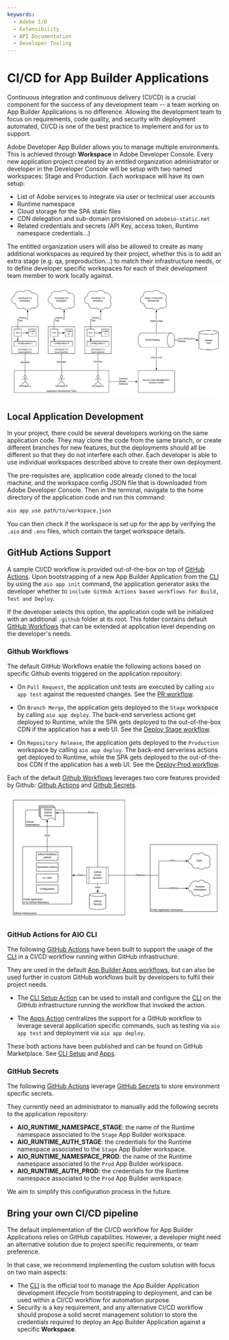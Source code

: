 ```yaml
---
keywords:
  - Adobe I/O
  - Extensibility
  - API Documentation
  - Developer Tooling
---
```


# CI/CD for App Builder Applications
Continuous integration and continuous delivery (CI/CD) is a crucial component for the success of any development team -- a team working on App Builder Applications is no difference. Allowing the development team to focus on requirements, code quality, and security with deployment automated, CI/CD is one of the best practice to implement and for us to support. 

Adobe Developer App Builder allows you to manage multiple environments. This is achieved through **Workspace** in Adobe Developer Console. Every new application project created by an entitled organization administrator or developer in the Developer Console will be setup with two named workspaces: Stage and Production. Each workspace will have its own setup:

- List of Adobe services to integrate via user or technical user accounts
- Runtime namespace
- Cloud storage for the SPA static files 
- CDN delegation and sub-domain provisioned on `adobeio-static.net`
- Related credentials and secrets (API Key, access token, Runtime namespace credentials...)

The entitled organization users will also be allowed to create as many additional workspaces as required by their project, whether this is to add an extra stage (e.g. qa, preproduction...) to match their infrastructure needs, or to define developer specific workspaces for each of their development team member to work locally against.

![High-Level CI/CD architecture](../../images/high-level-ci-cd-architecture.png)

## Local Application Development

In your project, there could be several developers working on the same application code. They may clone the code from the same branch, or create different branches for new features, but the deployments should all be different so that they do not interfere each other. Each developer is able to use individual workspaces described above to create their own deployment. 

The pre-requisites are, application code already cloned to the local machine, and the workspace config JSON file that is downloaded from Adobe Developer Console. Then in the terminal, navigate to the home directory of the application code and run this command:

```bash
aio app use path/to/workspace.json
```

You can then check if the workspace is set up for the app by verifying the `.aio` and `.env` files, which contain the target workspace details.

## GitHub Actions Support
A sample CI/CD workflow is provided out-of-the-box on top of [GitHub Actions](https://github.com/features/actions).
Upon bootstrapping of a new App Builder Application from the [CLI](https://github.com/adobe/aio-cli) by using the `aio app init` command, the application generator asks the developer whether to `include GitHub Actions based workflows for Build, Test and Deploy`.

If the developer selects this option, the application code will be initialized with an additional `.github` folder at its root. This folder contains default [GitHub Workflows](https://github.com/adobe/generator-aio-app/tree/master/generators/add-ci/.github/workflows) that can be extended at application level depending on the developer's needs.

### Github Workflows

The default GitHub Workflows enable the following actions based on specific Github events triggered on the application repository:

- On `Pull Request`, the application unit tests are executed by calling `aio app test` against the requested changes. See the [PR workflow](https://github.com/adobe/generator-aio-app/blob/master/generators/add-ci/.github/workflows/pr_test.yml).

- On `Branch Merge`, the application gets deployed to the `Stage` workspace by calling `aio app deploy`. The back-end serverless actions get deployed to Runtime, while the SPA gets deployed to the out-of-the-box CDN if the application has a web UI. See the [Deploy Stage workflow](https://github.com/adobe/generator-aio-app/blob/master/generators/add-ci/.github/workflows/deploy_stage.yml).

- On `Repository Release`, the application gets deployed to the `Production` workspace by calling `aio app deploy`. The back-end serverless actions get deployed to Runtime, while the SPA gets deployed to the out-of-the-box CDN if the application has a web UI. See the [Deploy Prod workflow](https://github.com/adobe/generator-aio-app/blob/master/generators/add-ci/.github/workflows/deploy_prod.yml).

Each of the default [Github Workflows](https://help.github.com/en/actions/configuring-and-managing-workflows/configuring-a-workflow) leverages two core features provided by Github: [Github Actions](https://github.com/features/actions) and [Github Secrets](https://help.github.com/en/actions/configuring-and-managing-workflows/creating-and-storing-encrypted-secrets).

![CI/CD with Github Actions](../../images/ci-cd-github-actions-architecture.png)

### GitHub Actions for AIO CLI

The following [GitHub Actions](https://github.com/features/actions) have been built to support the usage of the [CLI](https://github.com/adobe/aio-cli) in a CI/CD workflow running within GitHub infrastructure.

They are used in the default [App Builder Apps workflows](https://github.com/adobe/generator-aio-app/tree/master/generators/add-ci/.github/workflows), but can also be used further in custom GitHub workflows built by developers to fulfil their project needs.

- The [CLI Setup Action](https://github.com/adobe/aio-cli-setup-action) can be used to install and configure the [CLI](https://github.com/adobe/aio-cli) on the GitHub infrastructure running the workflow that invoked the action.

- The [Apps Action](https://github.com/adobe/aio-apps-action) centralizes the support for a GitHub workflow to leverage several application specific commands, such as testing via `aio app test` and deployment via `aio app deploy`.

These both actions have been published and can be found on GitHub Marketplace. See [CLI Setup](https://github.com/marketplace/actions/aio-cli-setup) and [Apps](https://github.com/marketplace/actions/aio-apps).

### GitHub Secrets

The following [GitHub Actions](https://github.com/features/actions) leverage [GitHub Secrets](https://help.github.com/en/actions/configuring-and-managing-workflows/creating-and-storing-encrypted-secrets) to store environment specific secrets.

They currently need an administrator to manually add the following secrets to the application repository:

- **AIO_RUNTIME_NAMESPACE_STAGE**: the name of the Runtime namespace associated to the `Stage` App Builder workspace.
- **AIO_RUNTIME_AUTH_STAGE**: the credentials for the Runtime namespace associated to the `Stage` App Builder workspace.
- **AIO_RUNTIME_NAMESPACE_PROD**: the name of the Runtime namespace associated to the `Prod` App Builder workspace.
- **AIO_RUNTIME_AUTH_PROD**: the credentials for the Runtime namespace associated to the `Prod` App Builder workspace.

We aim to simplify this configuration process in the future. 

## Bring your own CI/CD pipeline

The default implementation of the CI/CD workflow for App Builder Applications relies on GitHub capabilities. However, a developer might need an alternative solution due to project specific requirements, or team preference.

In that case, we recommend implementing the custom solution with focus on two main aspects:

- The [CLI](https://github.com/adobe/aio-cli) is the official tool to manage the App Builder Application development lifecycle from bootstrapping to deployment, and can be used within a CI/CD workflow for automation purpose.
- Security is a key requirement, and any alternative CI/CD workflow should propose a solid secret management solution to store the credentials required to deploy an App Builder Application against a specific **Workspace**.
